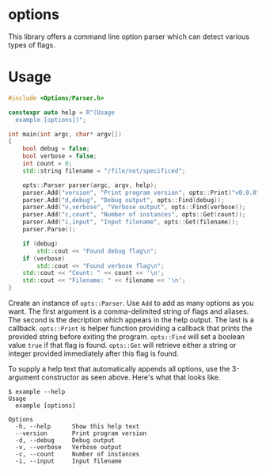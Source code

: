 # options

This library offers a command line option parser which can detect various types of flags.

# Usage

```cpp
#include <Options/Parser.h>

constexpr auto help = R"(Usage
  example [options])";

int main(int argc, char* argv[])
{
    bool debug = false;
    bool verbose = false;
    int count = 0;
    std::string filename = "/file/not/specificed";

    opts::Parser parser(argc, argv, help);
    parser.Add("version", "Print program version", opts::Print("v0.0.0"));
    parser.Add("d,debug", "Debug output", opts::Find(debug));
    parser.Add("v,verbose", "Verbose output", opts::Find(verbose));
    parser.Add("c,count", "Number of instances", opts::Get(count));
    parser.Add("i,input", "Input filename", opts::Get(filename));
    parser.Parse();

    if (debug)
        std::cout << "Found debug flag\n";
    if (verbose)
        std::cout << "Found verbose flag\n";
    std::cout << "Count: " << count << '\n';
    std::cout << "Filename: " << filename << '\n';
}
```

Create an instance of `opts::Parser`. Use `Add` to add as many options as you want. The first argument is a comma-delimited string of flags and aliases. The second is the decription which appears in the help output. The last is a callback. `opts::Print` is helper function providing a callback that prints the provided string before exiting the program. `opts::Find` will set a boolean value `true` if that flag is found. `opts::Get` will retrieve either a string or integer provided immediately after this flag is found.

To supply a help text that automatically appends all options, use the 3-argument constructor as seen above. Here's what that looks like.

```
$ example --help
Usage
  example [options]

Options
  -h, --help      Show this help text
  --version       Print program version
  -d, --debug     Debug output
  -v, --verbose   Verbose output
  -c, --count     Number of instances
  -i, --input     Input filename
```
